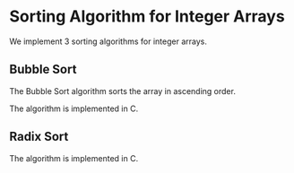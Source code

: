 # Sorting Algorithm for Integer Arrays

We implement 3 sorting algorithms for integer arrays.

## Bubble Sort

The Bubble Sort algorithm sorts the array in ascending order.

The algorithm is implemented in C.


## Radix Sort

The algorithm is implemented in C.
